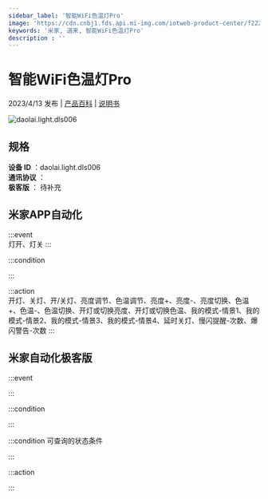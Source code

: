```yaml
---
sidebar_label: '智能WiFi色温灯Pro'
image: 'https://cdn.cnbj1.fds.api.mi-img.com/iotweb-product-center/f22275ce58c9b3e698ef9d6396f161d7_1665377044134.png?GalaxyAccessKeyId=AKVGLQWBOVIRQ3XLEW&Expires=9223372036854775807&Signature=Ov4VVowJsq80OkJLAuKVnxKAmFg='
keywords: '米家, 道来, 智能WiFi色温灯Pro'
description : ''
---
```

# 智能WiFi色温灯Pro

2023/4/13 发布 | [产品百科](https://home.mi.com/webapp/content/baike/product/index.html?model=daolai.light.dls006/) | [说明书](https://home.mi.com/views/introduction.html?model=daolai.light.dls006&region=cn)

![daolai.light.dls006](https://cdn.cnbj1.fds.api.mi-img.com/iotweb-product-center/f22275ce58c9b3e698ef9d6396f161d7_1665377044134.png?GalaxyAccessKeyId=AKVGLQWBOVIRQ3XLEW&Expires=9223372036854775807&Signature=Ov4VVowJsq80OkJLAuKVnxKAmFg=)

## 规格  
> 
**设备 ID** ：daolai.light.dls006  
**通讯协议** ：  
**极客版**  ： 待补充 


## 米家APP自动化  

:::event  
灯开、灯关
:::

:::condition  

:::

:::action   
开灯、关灯、开/关灯、亮度调节、色温调节、亮度+、亮度-、亮度切换、色温+、色温-、色温切换、开灯或切换亮度、开灯或切换色温、我的模式-情景1、我的模式-情景2、我的模式-情景3、我的模式-情景4、延时关灯、慢闪提醒-次数、爆闪警告-次数
:::

## 米家自动化极客版  

:::event  

:::

:::condition  

:::

:::condition 可查询的状态条件  

:::

:::action  

:::

        
